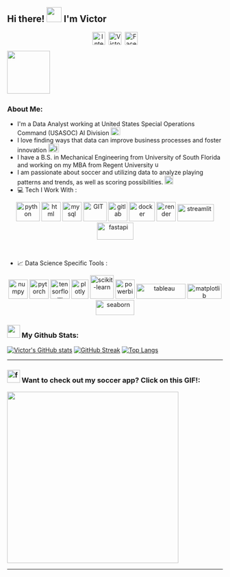 ## Hi there! <img src="https://github.com/TheDudeThatCode/TheDudeThatCode/blob/master/Assets/Hi.gif" width="35" /> I'm Victor 
<p align="center">
<a href="https://victorachang.com" target="_blank"><img align="center" src="https://cdn.jsdelivr.net/npm/simple-icons@3.0.1/icons/internetarchive.svg" alt="Internet Archive" width="30" height="30" /></a>&nbsp;
<a href="https://linkedin.com/in/VictorAChang" target="blank"><img align="center" src="https://cdn.jsdelivr.net/npm/simple-icons@3.0.1/icons/linkedin.svg" alt="VictorAChang" height="30" width="30" /></a>&nbsp;
<a href="https://www.facebook.com/victor.chang.18/"><img align="center" alt="Facebook" width="30px" src="https://cdn.jsdelivr.net/npm/simple-icons@3.0.1/icons/facebook.svg" /></a>
</p>


<img src="https://media2.giphy.com/media/v1.Y2lkPTc5MGI3NjExYjVpb2owNGhraXRjODUyYms1ejAwNTAwZzRlNzQxdmtndnpsbHViayZlcD12MV9pbnRlcm5hbF9naWZfYnlfaWQmY3Q9Zw/YYW0hHizzIOrlhimPG/giphy.gif" width="100" /> </a>&nbsp;
### About Me:  

- I'm a Data Analyst working at United States Special Operations Command (USASOC) AI Division
      <img width="22" height="18" src="https://img.icons8.com/officel/80/artificial-intelligence.png" alt="artificial-intelligence"/> <br>
- I love finding ways that data can improve business processes and foster innovation
      <img width="25" height="20" src="https://img.icons8.com/plasticine/100/innovation.png" alt="innovation"/> <br> 
- I have a B.S. in Mechanical Engineering from University of South Florida and working on my MBA from Regent University
      <img width="15" height="15" src="https://img.icons8.com/office/40/university.png" alt="university"/> <br> 
- I am passionate about soccer and utilizing data to analyze playing patterns and trends, as well as scoring possibilities.
      <img width="20" height="20" src="https://img.icons8.com/color/48/football.png" alt="football"/> <br> 
- 💻 Tech I Work With :

<p align="center">
      <img src="https://www.vectorlogo.zone/logos/python/python-icon.svg" alt="python" width="55" height="45"/>
      <img src="https://www.vectorlogo.zone/logos/w3_html5/w3_html5-icon.svg" alt="html" width="45" height="45"/>
      <img src="https://www.vectorlogo.zone/logos/mysql/mysql-icon.svg" alt="mysql" width="45" height="45"/>
      <img src="https://www.vectorlogo.zone/logos/git-scm/git-scm-icon.svg" alt="GIT" width="55" height="45"/> 
      <img src="https://www.vectorlogo.zone/logos/gitlab/gitlab-icon.svg" alt="gitlab" width="45" height="45"/>
      <img src="https://www.vectorlogo.zone/logos/docker/docker-official.svg" alt="docker" width="60" height="45"/>
      <img src="https://cdn.jsdelivr.net/gh/simple-icons/simple-icons/icons/render.svg" alt="render" width="45" height="45"/>
      <img src="https://streamlit.io/images/brand/streamlit-logo-primary-colormark-darktext.svg" alt="streamlit" width="85" height="40"/>
      <img src="https://fastapi.tiangolo.com/img/logo-margin/logo-teal.png" alt="fastapi" width="85" height="40"/>
</p>
<br/>

- 📈 Data Science Specific Tools :
<p align="center">
      <img src="https://www.vectorlogo.zone/logos/numpy/numpy-icon.svg" alt="numpy" width="45" height="45"/>
      <img src="https://www.vectorlogo.zone/logos/pytorch/pytorch-icon.svg" alt="pytorch" width="45" height="45"/>
      <img src="https://www.vectorlogo.zone/logos/tensorflow/tensorflow-icon.svg" alt="tensorflow" width="45" height="45"/>
      <img src="https://www.vectorlogo.zone/logos/plotly/plotly-icon.svg" alt="plotly" width="40" height="45"/>
      <img src="https://upload.wikimedia.org/wikipedia/commons/0/05/Scikit_learn_logo_small.svg" alt="scikit-learn" width="55" height="55"/>
      <img src="https://upload.wikimedia.org/wikipedia/commons/c/cf/New_Power_BI_Logo.svg" alt="powerbi" width="45" height="45"/>
      <img src="https://upload.wikimedia.org/wikipedia/commons/4/4b/Tableau_Logo.png" alt="tableau" width="115" height="35"/>
      <img src="https://matplotlib.org/_static/logo2_compressed.svg" alt="matplotlib" width="80" height="35"/>
      <img src="https://seaborn.pydata.org/_static/logo-wide-lightbg.svg" alt="seaborn" width="90" height="35"/>
</p>

### <img src='https://img.icons8.com/?size=100&id=63777&format=png&color=000000' width='30' /> My Github Stats:
[![Victor's GitHub stats](https://github-readme-stats.vercel.app/api?username=VictorAChang&show_icons=true&theme=radical)](https://github.com/VictorAChang/github-readme-stats)
[![GitHub Streak](https://github-readme-streak-stats.herokuapp.com/?user=VictorAChang&theme=radical)](https://git.io/streak-stats)
[![Top Langs](https://github-readme-stats.vercel.app/api/top-langs/?username=VictorAChang&layout=compact&hide=css,html,php&theme=radical)](https://github.com/anuraghazra/github-readme-stats)

---

### <img width="30" height="30" src="https://img.icons8.com/nolan/64/football.png" alt="football"/> Want to check out my soccer app? Click on this GIF!:
<a href="https://frontend-6k09.onrender.com" target="_blank">
  <img src="https://media4.giphy.com/media/v1.Y2lkPTc5MGI3NjExZ3I5Nnl4M3dwMGg0bGtidzg4anJmZ2FuOW96N2Vvemw3amp4ZWZvcyZlcD12MV9pbnRlcm5hbF9naWZfYnlfaWQmY3Q9Zw/l3nSNQL3G3MILAZSE/giphy.gif" width="400"/>
</a>


---

